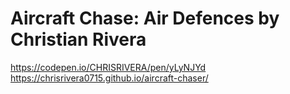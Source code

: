 # Aircraft Chase: Air Defences by Christian Rivera
https://codepen.io/CHRISRIVERA/pen/yLyNJYd
https://chrisrivera0715.github.io/aircraft-chaser/

